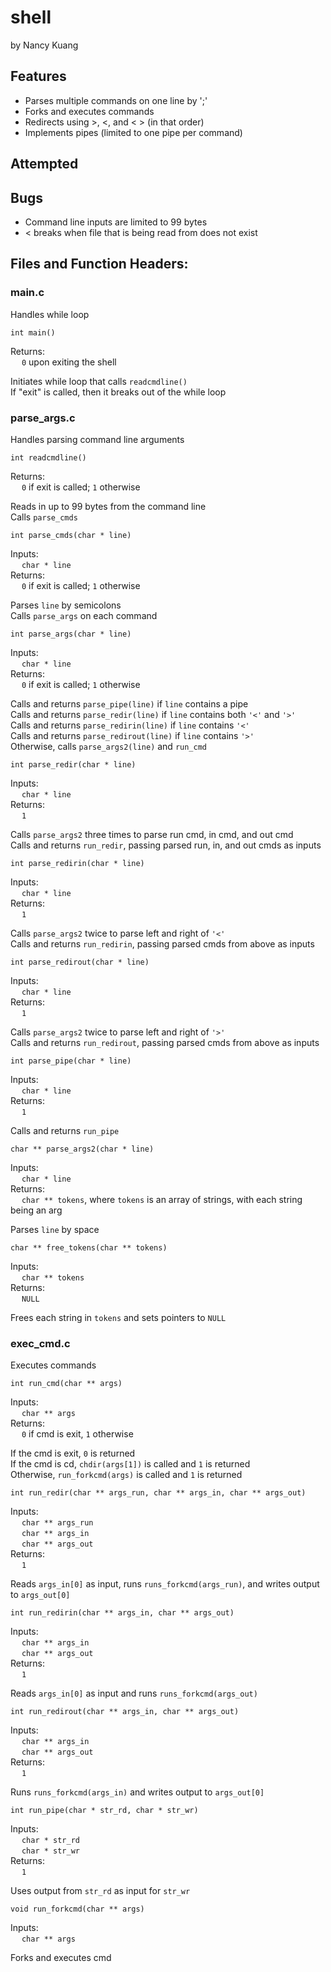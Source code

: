 # shell
by Nancy Kuang

## Features
  + Parses multiple commands on one line by ';'
  + Forks and executes commands
  + Redirects using >, <, and < > (in that order)
  + Implements pipes (limited to one pipe per command)


## Attempted

## Bugs
  + Command line inputs are limited to 99 bytes
  + < breaks when file that is being read from does not exist

## Files and Function Headers:

### main.c
Handles while loop

```
int main()
```
Returns:\
&emsp; ```0``` upon exiting the shell

Initiates while loop that calls ```readcmdline()```\
If "exit" is called, then it breaks out of the while loop

### parse_args.c
Handles parsing command line arguments

```
int readcmdline()
```
Returns:\
&emsp; ```0``` if exit is called; ```1``` otherwise

Reads in up to 99 bytes from the command line\
Calls ```parse_cmds```

```
int parse_cmds(char * line)
```
Inputs:\
&emsp; ```char * line```\
Returns:\
&emsp; ```0``` if exit is called; ```1``` otherwise

Parses ```line``` by semicolons\
Calls ```parse_args``` on each command

```
int parse_args(char * line)
```
Inputs:\
&emsp; ```char * line```\
Returns:\
&emsp; ```0``` if exit is called; ```1``` otherwise

Calls and returns ```parse_pipe(line)``` if ```line``` contains a pipe\
Calls and returns ```parse_redir(line)``` if ```line``` contains both ```'<'``` and ```'>'```\
Calls and returns ```parse_redirin(line)``` if ```line``` contains ```'<'```\
Calls and returns ```parse_redirout(line)``` if ```line``` contains ```'>'```\
Otherwise, calls ```parse_args2(line)``` and ```run_cmd```


```
int parse_redir(char * line)
```
Inputs:\
&emsp; ```char * line```\
Returns:\
&emsp; ```1```

Calls ```parse_args2``` three times to parse run cmd, in cmd, and out cmd\
Calls and returns ```run_redir```, passing parsed run, in, and out cmds as inputs

```
int parse_redirin(char * line)
```
Inputs:\
&emsp; ```char * line```\
Returns:\
&emsp; ```1```

Calls ```parse_args2``` twice to parse left and right of ```'<'```\
Calls and returns ```run_redirin```, passing parsed cmds from above as inputs

```
int parse_redirout(char * line)
```
Inputs:\
&emsp; ```char * line```\
Returns:\
&emsp; ```1```

Calls ```parse_args2``` twice to parse left and right of ```'>'```\
Calls and returns ```run_redirout```, passing parsed cmds from above as inputs

```
int parse_pipe(char * line)
```
Inputs:\
&emsp; ```char * line```\
Returns:\
&emsp; ```1```

Calls and returns ```run_pipe```


```
char ** parse_args2(char * line)
```
Inputs:\
&emsp; ```char * line```\
Returns:\
&emsp; ```char ** tokens```, where ```tokens``` is an array of strings, with each string being an arg 

Parses ```line``` by space

```
char ** free_tokens(char ** tokens)
```
Inputs:\
&emsp; ```char ** tokens```\
Returns:\
&emsp; ```NULL```

Frees each string in ```tokens``` and sets pointers to ```NULL```


### exec_cmd.c
Executes commands

```
int run_cmd(char ** args)
```
Inputs:\
&emsp; ```char ** args```\
Returns:\
&emsp; ```0``` if cmd is exit, ```1``` otherwise

If the cmd is exit, ```0``` is returned\
If the cmd is cd, ```chdir(args[1])``` is called and ```1``` is returned\
Otherwise, ```run_forkcmd(args)``` is called and ```1``` is returned


```
int run_redir(char ** args_run, char ** args_in, char ** args_out)
```
Inputs:\
&emsp; ```char ** args_run```\
&emsp; ```char ** args_in```\
&emsp; ```char ** args_out```\
Returns:\
&emsp; ```1```

Reads ```args_in[0]``` as input, runs ```runs_forkcmd(args_run)```, and writes output to ```args_out[0]```

```
int run_redirin(char ** args_in, char ** args_out)
```
Inputs:\
&emsp; ```char ** args_in```\
&emsp; ```char ** args_out```\
Returns:\
&emsp; ```1```

Reads ```args_in[0]``` as input and runs ```runs_forkcmd(args_out)```

```
int run_redirout(char ** args_in, char ** args_out)
```
Inputs:\
&emsp; ```char ** args_in```\
&emsp; ```char ** args_out```\
Returns:\
&emsp; ```1```

Runs ```runs_forkcmd(args_in)``` and writes output to ```args_out[0]```

```
int run_pipe(char * str_rd, char * str_wr)
```
Inputs:\
&emsp; ```char * str_rd```\
&emsp; ```char * str_wr```\
Returns:\
&emsp; ```1```

Uses output from ```str_rd``` as input for ```str_wr```

```
void run_forkcmd(char ** args)
```
Inputs:\
&emsp; ```char ** args```

Forks and executes cmd
